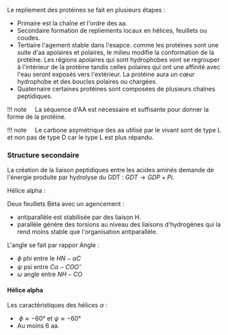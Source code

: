 Le repliement des protéines se fait en plusieurs étapes :

* Primaire est la chaîne et l'ordre des aa.
* Secondaire formation de repliements locaux en hélices, feuillets ou coudes.
* Tertiaire l'agement stable dans l'esapce. comme les protéines sont une suite d'aa apolaires et polaires, le milieu modifie la conformation de la protéine. Les régions apolaires qui sont hydrophobes vont se regrouper à l'intérieur de la protéine tandis celles polaires qui ont une affinité avec l'eau seront exposés vers l'extérieur. La protéine aura un cœur hydrophobe et des boucles polaires ou chargées.
* Quaternaire certaines protéines sont composées de plusieurs chaînes peptidiques.

!!! note
    La séquence d'AA est nécessaire et suffisante pour donner la forme de la protéine.

!!! note
    Le carbone asymétrique des aa utilisé par le vivant sont de type L et non pas de type D car le type L est plus répandu.

### Structure secondaire

La création de la liaison peptidiques entre les acides aminés demande de l'énergie produite par hydrolyse du GDT : $GDT \rightarrow GDP + Pi$.

Hélice alpha :

Deux feuillets Béta avec un agencement :

* antiparallèle est stabilisée par des liaison H.
* parallèle génère des torsions au niveau des liaisons d'hydrogènes qui la rend moins stable que l'organisation antiparallèle.

L'angle se fait par rappor Angle :

* $\phi$ phi entre le $HN - \alpha C$
* $\psi$ psi entre $C \alpha - COO^-$
* $\omega$ angle entre $NH-CO$

#### Hélice alpha

Les caractéristiques des hélices $\alpha$ :

*  $\phi \approx -60°$ et $\psi \approx -60°$
* Au moins 6 aa.
